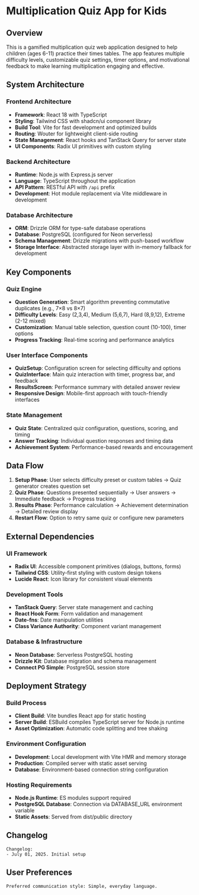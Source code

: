 # Multiplication Quiz App for Kids

## Overview

This is a gamified multiplication quiz web application designed to help children (ages 6-11) practice their times tables. The app features multiple difficulty levels, customizable quiz settings, timer options, and motivational feedback to make learning multiplication engaging and effective.

## System Architecture

### Frontend Architecture
- **Framework**: React 18 with TypeScript
- **Styling**: Tailwind CSS with shadcn/ui component library
- **Build Tool**: Vite for fast development and optimized builds
- **Routing**: Wouter for lightweight client-side routing
- **State Management**: React hooks and TanStack Query for server state
- **UI Components**: Radix UI primitives with custom styling

### Backend Architecture
- **Runtime**: Node.js with Express.js server
- **Language**: TypeScript throughout the application
- **API Pattern**: RESTful API with `/api` prefix
- **Development**: Hot module replacement via Vite middleware in development

### Database Architecture
- **ORM**: Drizzle ORM for type-safe database operations
- **Database**: PostgreSQL (configured for Neon serverless)
- **Schema Management**: Drizzle migrations with push-based workflow
- **Storage Interface**: Abstracted storage layer with in-memory fallback for development

## Key Components

### Quiz Engine
- **Question Generation**: Smart algorithm preventing commutative duplicates (e.g., 7×8 vs 8×7)
- **Difficulty Levels**: Easy (2,3,4), Medium (5,6,7), Hard (8,9,12), Extreme (2-12 mixed)
- **Customization**: Manual table selection, question count (10-100), timer options
- **Progress Tracking**: Real-time scoring and performance analytics

### User Interface Components
- **QuizSetup**: Configuration screen for selecting difficulty and options
- **QuizInterface**: Main quiz interaction with timer, progress bar, and feedback
- **ResultsScreen**: Performance summary with detailed answer review
- **Responsive Design**: Mobile-first approach with touch-friendly interfaces

### State Management
- **Quiz State**: Centralized quiz configuration, questions, scoring, and timing
- **Answer Tracking**: Individual question responses and timing data
- **Achievement System**: Performance-based rewards and encouragement

## Data Flow

1. **Setup Phase**: User selects difficulty preset or custom tables → Quiz generator creates question set
2. **Quiz Phase**: Questions presented sequentially → User answers → Immediate feedback → Progress tracking
3. **Results Phase**: Performance calculation → Achievement determination → Detailed review display
4. **Restart Flow**: Option to retry same quiz or configure new parameters

## External Dependencies

### UI Framework
- **Radix UI**: Accessible component primitives (dialogs, buttons, forms)
- **Tailwind CSS**: Utility-first styling with custom design tokens
- **Lucide React**: Icon library for consistent visual elements

### Development Tools
- **TanStack Query**: Server state management and caching
- **React Hook Form**: Form validation and management
- **Date-fns**: Date manipulation utilities
- **Class Variance Authority**: Component variant management

### Database & Infrastructure
- **Neon Database**: Serverless PostgreSQL hosting
- **Drizzle Kit**: Database migration and schema management
- **Connect PG Simple**: PostgreSQL session store

## Deployment Strategy

### Build Process
- **Client Build**: Vite bundles React app for static hosting
- **Server Build**: ESBuild compiles TypeScript server for Node.js runtime
- **Asset Optimization**: Automatic code splitting and tree shaking

### Environment Configuration
- **Development**: Local development with Vite HMR and memory storage
- **Production**: Compiled server with static asset serving
- **Database**: Environment-based connection string configuration

### Hosting Requirements
- **Node.js Runtime**: ES modules support required
- **PostgreSQL Database**: Connection via DATABASE_URL environment variable
- **Static Assets**: Served from dist/public directory

## Changelog

```
Changelog:
- July 01, 2025. Initial setup
```

## User Preferences

```
Preferred communication style: Simple, everyday language.
```
